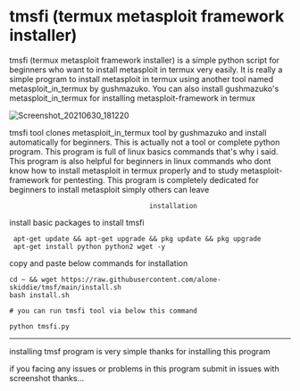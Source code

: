 # tmsfi (termux metasploit framework installer)
tmsfi (termux metasploit framework installer) is a simple python script for beginners who want to install metasploit in termux very  easily.
It is really a simple program to install metasploit in termux using another tool named metasploit_in_termux by gushmazuko.
You can also install gushmazuko's metasploit_in_termux for installing metasploit-framework in termux

![Screenshot_20210630_181220](https://user-images.githubusercontent.com/79966315/123962194-d0880e80-d9ce-11eb-849e-31382b4b0978.jpg)

tmsfi tool clones metasploit_in_termux tool by gushmazuko and install automatically for beginners.
This is actually not a tool or complete python program. 
This program is full of linux basics commands that's why i said.
This program is also helpful for beginners in linux commands who dont know how to install metasploit in termux properly and to study metasploit-framework for pentesting.
This program is completely dedicated for beginners to install metasploit simply others can leave



                                       installation          
          
 install basic packages to install tmsfi 
```          
 apt-get update && apt-get upgrade && pkg update && pkg upgrade
 apt-get install python python2 wget -y 
```          
copy and paste below commands for installation
  ```        
 cd ~ && wget https://raw.githubusercontent.com/alone-skiddie/tmsf/main/install.sh
 bash install.sh
          
# you can run tmsfi tool via below this command 
          
 python tmsfi.py
   ```       
---------------------------------------------------------------------------
          
installing tmsf program is very simple 
thanks for installing this program
                   
if you facing any issues or problems in this program submit in issues with screenshot
thanks...
        
